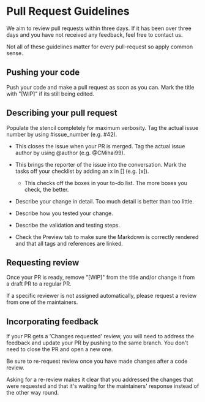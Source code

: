 <!--
===-----------------------------------------------------------------------------------===
Copyright (c) 2021 Voxelcraft

For copying notice, see https://github.com/CMihai99/voxelcraft/blob/main/COPYING.
For licenses we use, see https://github.com/CMihai99/voxelcraft/tree/main/LICENSES.
===-----------------------------------------------------------------------------------===
-->

# Pull Request Guidelines

We aim to review pull requests within three days. If it has been over
three days and you have not received any feedback, feel free to contact us.

Not all of these guidelines matter for every pull-request so apply common sense.

## Pushing your code

Push your code and make a pull request as soon as you can. Mark the title with "[WIP]" if its still being edited.

## Describing your pull request

Populate the stencil completely for maximum verbosity.
Tag the actual issue number by using #issue_number (e.g. #42).

-   This closes the issue when your PR is merged.
    Tag the actual issue author by using @author (e.g. @CMihai99).

-   This brings the reporter of the issue into the conversation.
    Mark the tasks off your checklist by adding an x in [] (e.g. [x]).

    -   This checks off the boxes in your to-do list. The more boxes you check, the better.

-   Describe your change in detail. Too much detail is better than too little.

-   Describe how you tested your change.

-   Describe the validation and testing steps.

-   Check the Preview tab to make sure the Markdown is correctly rendered
    and that all tags and references are linked.

## Requesting review

Once your PR is ready, remove "[WIP]" from the title and/or change it from a draft PR to a regular PR.

If a specific reviewer is not assigned automatically, please request a review from one of the maintainers.

## Incorporating feedback

If your PR gets a 'Changes requested' review, you will need to address the feedback
and update your PR by pushing to the same branch. You don't need to close the PR and open a new one.

Be sure to re-request review once you have made changes after a code review.

Asking for a re-review makes it clear that you addressed the changes that were requested
and that it's waiting for the maintainers' response instead of the other way round.
